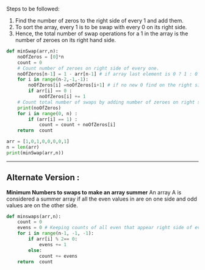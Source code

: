 Steps to be followed:
1. Find the number of zeros to the right side of every 1 and add them.
2. To sort the array, every 1 is to be swap with every 0 on its right side.
3. Hence, the total number of swap operations for a 1 in the array is the number
of zeroes on its right hand side.

```python
def minSwap(arr,n):
    noOfZeros = [0]*n
    count = 0
    # Count number of zeroes on right side of every one.
    noOfZeros[n-1] = 1 - arr[n-1] # if array last element is 0 ? 1 : 0
    for i in range(n-2,-1,-1):
        noOfZeros[i] =noOfZeros[i+1] # if no new 0 find on the right side
        if arr[i] == 0 :
            noOfZeros[i] += 1
    # Count total number of swaps by adding number of zeroes on right side of every one.
    print(noOfZeros)
    for i in range(0, n) :
        if (arr[i] == 1) :
            count = count + noOfZeros[i]
    return  count

arr = [1,0,1,0,0,0,0,1]
n = len(arr)
print(minSwap(arr,n))
```

---

## Alternate Version :
**Minimum Numbers to swaps to make an array summer**
An array A is considered a summer array if all the even values in are on one side and odd values are on the other side.

```python
def minswaps(arr,n):
    count = 0
    evens = 0 # Keeping counts of all even that appear right side of every odds
    for i in range(n-1, -1, -1):
        if arr[i] % 2== 0:
            evens += 1
        else:
            count += evens
    return  count
```